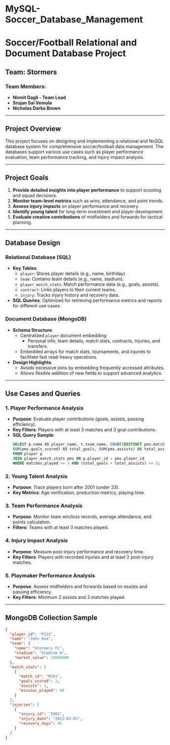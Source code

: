 # MySQL-Soccer_Database_Management
# Soccer/Football Relational and Document Database Project

## Team: Stormers  
### Team Members:
- **Nirmit Dagli - Team Lead**  
- **Srujan Sai Vemula**  
- **Nicholas Darko Brown**

---

## Project Overview
This project focuses on designing and implementing a relational and NoSQL database system for comprehensive soccer/football data management. The databases support various use cases such as player performance evaluation, team performance tracking, and injury impact analysis.

---

## Project Goals
1. **Provide detailed insights into player performance** to support scouting and squad decisions.
2. **Monitor team-level metrics** such as wins, attendance, and point trends.
3. **Assess injury impacts** on player performance and recovery.
4. **Identify young talent** for long-term investment and player development.
5. **Evaluate creative contributions** of midfielders and forwards for tactical planning.

---

## Database Design

### **Relational Database (SQL)**
- **Key Tables**:
  - `player`: Stores player details (e.g., name, birthday).
  - `team`: Contains team details (e.g., name, stadium).
  - `player_match_stats`: Match performance data (e.g., goals, assists).
  - `contract`: Links players to their current teams.
  - `injury`: Tracks injury history and recovery data.
- **SQL Queries**: Optimized for retrieving performance metrics and reports for different use cases.

### **Document Database (MongoDB)**
- **Schema Structure**:
  - Centralized `player` document embedding:
    - Personal info, team details, match stats, contracts, injuries, and transfers.
  - Embedded arrays for match stats, tournaments, and injuries to facilitate fast read-heavy operations.
- **Design Highlights**:
  - Avoids excessive joins by embedding frequently accessed attributes.
  - Allows flexible addition of new fields to support advanced analytics.

---

## Use Cases and Queries

### 1. **Player Performance Analysis**
   - **Purpose**: Evaluate player contributions (goals, assists, passing efficiency).
   - **Key Filters**: Players with at least 3 matches and 3 goal contributions.
   - **SQL Query Sample**:
     ```sql
     SELECT p.name AS player_name, t.team_name, COUNT(DISTINCT pms.match_id) AS matches_played,
     SUM(pms.goals_scored) AS total_goals, SUM(pms.assists) AS total_assists
     FROM player p
     JOIN player_match_stats pms ON p.player_id = pms.player_id
     WHERE matches_played >= 3 AND (total_goals + total_assists) >= 3;
     ```

### 2. **Young Talent Analysis**
   - **Purpose**: Track players born after 2001 (under 23).
   - **Key Metrics**: Age verification, production metrics, playing time.

### 3. **Team Performance Analysis**
   - **Purpose**: Monitor team win/loss records, average attendance, and points calculation.
   - **Filters**: Teams with at least 3 matches played.

### 4. **Injury Impact Analysis**
   - **Purpose**: Measure post-injury performance and recovery time.
   - **Key Filters**: Players with recorded injuries and at least 2 post-injury matches.

### 5. **Playmaker Performance Analysis**
   - **Purpose**: Assess midfielders and forwards based on assists and passing efficiency.
   - **Key Filters**: Minimum 2 assists and 3 matches played.

---

## MongoDB Collection Sample
```json
{
  "player_id": "P123",
  "name": "John Doe",
  "team": {
    "name": "Stormers FC",
    "stadium": "Stadium A",
    "market_value": 20000000
  },
  "match_stats": [
    {
      "match_id": "M101",
      "goals_scored": 2,
      "assists": 1,
      "minutes_played": 90
    }
  ],
  "injuries": [
    {
      "injury_id": "I001",
      "injury_date": "2023-03-01",
      "recovery_days": 45
    }
  ]
}
